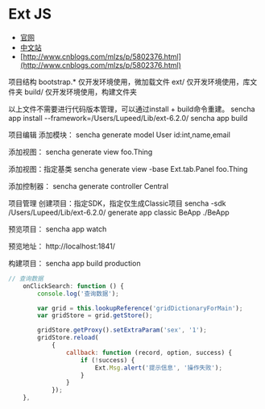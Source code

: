 # Ext JS

- [官网](https://www.sencha.com/products/extjs/#overview)
- [中文站](http://extjs.org.cn/)
- [http://www.cnblogs.com/mlzs/p/5802376.html](http://www.cnblogs.com/mlzs/p/5802376.html)

项目结构
bootstrap.* 仅开发环境使用，微加载文件
ext/        仅开发环境使用，库文件夹
build/      仅开发环境使用，构建文件夹

以上文件不需要进行代码版本管理，可以通过install + build命令重建。
sencha app install --framework=/Users/Lupeed/Lib/ext-6.2.0/
sencha app build

项目编辑
添加模块：
sencha generate model User id:int,name,email

添加视图：
sencha generate view foo.Thing

添加视图：指定基类
sencha generate view -base Ext.tab.Panel foo.Thing

添加控制器：
sencha generate controller Central

项目管理
创建项目：指定SDK，指定仅生成Classic项目
sencha -sdk /Users/Lupeed/Lib/ext-6.2.0/ generate app classic BeApp ./BeApp

预览项目：
sencha app watch

预览地址：
http://localhost:1841/

构建项目：
sencha app build production

```javascript
// 查询数据
    onClickSearch: function () {
        console.log('查询数据');

        var grid = this.lookupReference('gridDictionaryForMain');
        var gridStore = grid.getStore();

        gridStore.getProxy().setExtraParam('sex', '1');
        gridStore.reload(
            {
                callback: function (record, option, success) {
                    if (!success) {
                        Ext.Msg.alert('提示信息', '操作失败');
                    }
                }
            });
    },
```
